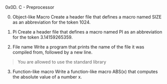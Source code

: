 0x0D. C - Preprocessor

0. Object-like Macro   Create a header file that defines a macro named SIZE as an abbreviation for the token 1024.

1. Pi Create a header file that defines a macro named PI as an abbreviation for the token 3.14159265359. 

2. File name Write a program that prints the name of the file it was compiled from, followed by a new line.
>You are allowed to use the standard library

3. Function-like macro  Write a function-like macro ABS(x) that computes the absolute value of a number x.

